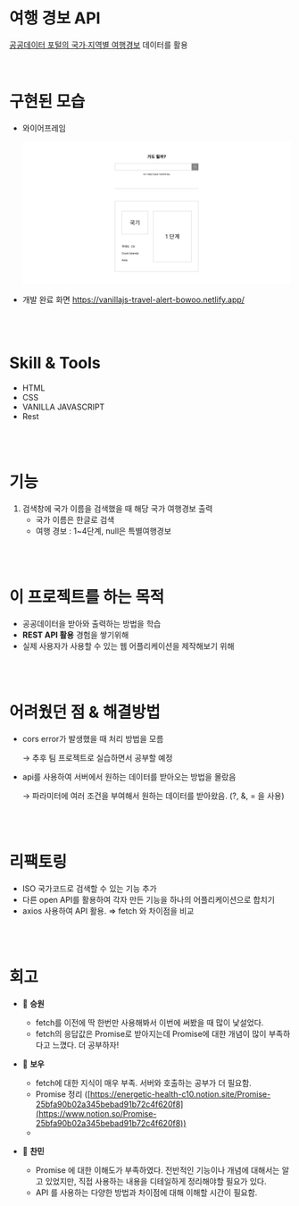 # 여행 경보 API

[공공데이터 포털의 국가∙지역별 여행경보](https://www.data.go.kr/tcs/dss/selectApiDataDetailView.do?publicDataPk=15076237) 데이터를 활용

<br />

# 구현된 모습

- 와이어프레임
    
    ![와이어프레임이미지](./wireframe.png)
    
- 개발 완료 화면 
    https://vanillajs-travel-alert-bowoo.netlify.app/

<a href="#"></a>

<br />
<br />


# Skill & Tools

- HTML
- CSS
- VANILLA JAVASCRIPT
- Rest

<br />
<br />

# 기능

1. 검색창에 국가 이름을 검색했을 때 해당 국가 여행경보 출력
    - 국가 이름은 한글로 검색
    - 여행 경보 : 1~4단계, null은 특별여행경보

<br />
<br />

# 이 프로젝트를 하는 목적

- 공공데이터을 받아와 출력하는 방법을 학습
- **REST API 활용** 경험을 쌓기위해
- 실제 사용자가 사용할 수 있는 웹 어플리케이션을 제작해보기 위해

<br />
<br />

# 어려웠던 점 & 해결방법

- cors error가 발생했을 때 처리 방법을 모름
    
    → 추후 팀 프로젝트로 실습하면서 공부할 예정
    
- api를 사용하여 서버에서 원하는 데이터를 받아오는 방법을 몰랐음
    
    → 파라미터에 여러 조건을 부여해서 원하는 데이터를 받아왔음. (?, &, = 을 사용)
<br />
<br />

# 리팩토링
- ISO 국가코드로 검색할 수 있는 기능 추가
- 다른 open API를 활용하여 각자 만든 기능을 하나의 어플리케이션으로 합치기
- axios 사용하여 API 활용. ⇒ fetch 와 차이점을 비교

<br />
<br />

# 회고

- 👻 **승원**
    - fetch를 이전에 딱 한번만 사용해봐서 이번에 써봤을 때 많이 낯설었다.
    - fetch의 응답값은 Promise로 받아지는데 Promise에 대한 개념이 많이 부족하다고 느꼈다. 더 공부하자!

- 🤡 **보우**
    - fetch에 대한 지식이 매우 부족. 서버와 호출하는 공부가 더 필요함.
    - Promise 정리 ([https://energetic-health-c10.notion.site/Promise-25bfa90b02a345bebad91b72c4f620f8](https://www.notion.so/Promise-25bfa90b02a345bebad91b72c4f620f8))
    - 
    
- 🙉 **찬민**
    - Promise 에 대한 이해도가 부족하였다. 전반적인 기능이나 개념에 대해서는 알고 있었지만, 
    직접 사용하는 내용을 디테일하게 정리해야할 필요가 있다.
    - API 를 사용하는 다양한 방법과 차이점에 대해 이해할 시간이 필요함.
